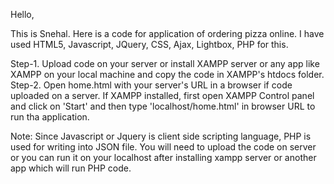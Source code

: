 Hello,

This is Snehal.
Here is a code for application of ordering pizza online. I have used HTML5, Javascript, JQuery, CSS, Ajax, Lightbox, PHP for this. 

Step-1. Upload code on your server or install XAMPP server or any app like XAMPP on your local machine and copy the code in XAMPP's htdocs folder.
Step-2. Open home.html with your server's URL in a browser if code uploaded on a server. If XAMPP installed, first open XAMPP Control panel and click on 'Start' and then type 'localhost/home.html' in browser URL to run tha application.

Note: Since Javascript or Jquery is client side scripting language, PHP is used for writing into JSON file. You will need to upload the code on server or you can run it on your localhost after installing xampp server or another app which will run PHP code.
